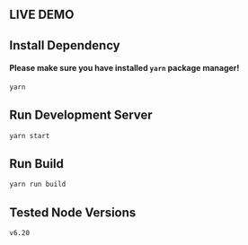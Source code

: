 ## LIVE DEMO


## Install Dependency
#### Please make sure you have installed `yarn` package manager!
```bash
yarn
```

## Run Development Server
```bash
yarn start
```

## Run Build
```bash
yarn run build
```

## Tested Node Versions
```
v6.20
```
